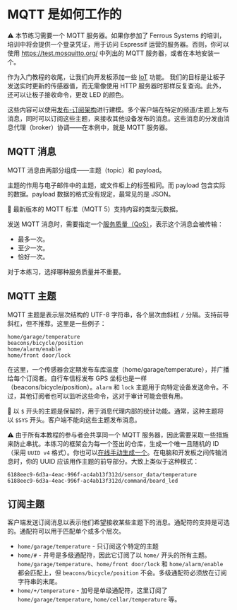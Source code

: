 # MQTT 是如何工作的

⚠️ 本节练习需要一个 MQTT 服务器。如果你参加了 Ferrous Systems 的培训，培训中将会提供一个登录凭证，用于访问 Espressif 运营的服务器。否则，你可以使用 <https://test.mosquitto.org/> 中列出的 MQTT 服务器，或者在本地安装一个。

<!-- Test with HiveMQ or any other free server? -->

作为入门教程的收尾，让我们向开发板添加一些 [IoT](https://en.wikipedia.org/wiki/Internet_of_things) 功能。
我们的目标是让板子发送实时更新的传感器值，而无需像使用 HTTP 服务器时那样反复查询。此外，还可以让板子接收命令，更改 LED 的颜色。

这些内容可以使用[发布-订阅架构](https://en.wikipedia.org/wiki/Publish%E2%80%93subscribe_pattern)进行建模。多个客户端在特定的频道/主题上发布消息，同时可以订阅这些主题，来接收其他设备发布的消息。这些消息的分发由消息代理（broker）协调——在本例中，就是 MQTT 服务器。

## MQTT 消息

MQTT 消息由两部分组成——主题（topic）和 payload。

主题的作用与电子邮件中的主题，或文件柜上的标签相同。而 payload 包含实际的数据。payload 数据的格式没有规定，最常见的是 JSON。

🔎 最新版本的 MQTT 标准（MQTT 5）支持内容的类型元数据。

发送 MQTT 消息时，需要指定一个[服务质量（QoS）](https://en.wikipedia.org/wiki/MQTT#Quality_of_service)，表示这个消息会被传输：
- 最多一次。
- 至少一次。
- 恰好一次。

对于本练习，选择哪种服务质量并不重要。

## MQTT 主题

MQTT 主题是表示层次结构的 UTF-8 字符串，各个层次由斜杠 `/` 分隔。支持前导斜杠，但不推荐。这里是一些例子：

```code
home/garage/temperature
beacons/bicycle/position
home/alarm/enable
home/front door/lock
```

在这里，一个传感器会定期发布车库温度（home/garage/temperature），并广播给每个订阅者。自行车信标发布 GPS 坐标也是一样（beacons/bicycle/position）。`alarm` 和 `lock` 主题用于向特定设备发送命令。不过，其他订阅者也可以监听这些命令，这对于审计可能会很有用。

🔎 以 `$` 开头的主题是保留的，用于消息代理内部的统计功能。通常，这种主题将以 `$SYS` 开头。客户端不能向这些主题发布消息。

⚠️ 由于所有本教程的参与者会共享同一个 MQTT 服务器，因此需要采取一些措施来防止串扰。本练习的框架会为每一个签出的仓库，生成一个唯一且随机的 ID（采用 `UUID v4` 格式）。你也可以[在线手动生成一个](https://www.uuidgenerator.net/version4)。在电脑和开发板之间传输消息时，你的 UUID 应该用作主题的前导部分。大致上类似于这种模式：

```code
6188eec9-6d3a-4eac-996f-ac4ab13f312d/sensor_data/temperature
6188eec9-6d3a-4eac-996f-ac4ab13f312d/command/board_led
```

## 订阅主题

客户端发送订阅消息以表示他们希望接收某些主题下的消息。通配符的支持是可选的。通配符可以用于匹配单个或多个层次。

- `home/garage/temperature` - 只订阅这个特定的主题
- `home/#` - 井号是多级通配符，因此它订阅了以 `home/` 开头的所有主题。`home/garage/temperature`、`home/front door/lock` 和 `home/alarm/enable` 都会匹配上，但 `beacons/bicycle/position` 不会。多级通配符必须放在订阅字符串的末尾。
- `home/+/temperature` - 加号是单级通配符，这里订阅了 `home/garage/temperature`, `home/cellar/temperature` 等。




